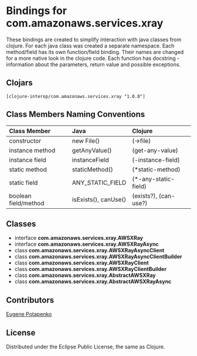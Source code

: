 # Bindings for com.amazonaws.services.xray

These bindings are created to simplify interaction with java classes from clojure.
For each java class was created a separate namespace.
Each method/field has its own function/field binding.
Their names are changed for a more native look in the clojure code. Each function has docstring - information about the parameters, return value and possible exceptions.

## Clojars

```
[clojure-interop/com.amazonaws.services.xray "1.0.0"]
```

## Class Members Naming Conventions

| Class Member | Java | Clojure |
|:--|:--|:--|
| constructor | new File() | (->file) |
| instance method | getAnyValue() | (get-any-value) |
| instance field | instanceField | (-instance-field) |
| static method | staticMethod() | (*static-method) |
| static field | ANY_STATIC_FIELD | (*-any-static-field) |
| boolean field/method | isExists(), canUse() | (exists?), (can-use?) |

## Classes

- interface **com.amazonaws.services.xray.AWSXRay**
- interface **com.amazonaws.services.xray.AWSXRayAsync**
- class **com.amazonaws.services.xray.AWSXRayAsyncClient**
- class **com.amazonaws.services.xray.AWSXRayAsyncClientBuilder**
- class **com.amazonaws.services.xray.AWSXRayClient**
- class **com.amazonaws.services.xray.AWSXRayClientBuilder**
- class **com.amazonaws.services.xray.AbstractAWSXRay**
- class **com.amazonaws.services.xray.AbstractAWSXRayAsync**

## Contributors

[Eugene Potapenko](https://github.com/potapenko/)

## License

Distributed under the Eclipse Public License, the same as Clojure.

